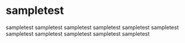 # sampletest
sampletest
sampletest
sampletest
sampletest
sampletest
sampletest
sampletest
sampletest
sampletest
sampletest
sampletest
